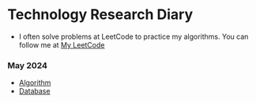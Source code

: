 # Technology Research Diary
- I often solve problems at LeetCode to practice my algorithms. You can follow me at [My LeetCode](https://leetcode.com/u/toan207/)

### May 2024
- [Algorithm](https://github.com/toan207/Technology-Research-Diary/tree/main/Diary/Algorithm/May2024)
- [Database](https://github.com/toan207/Technology-Research-Diary/tree/main/Diary/Database/May2024)
